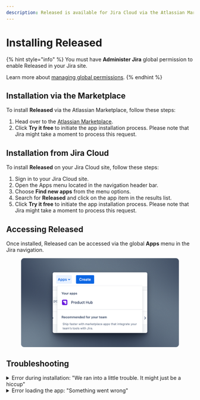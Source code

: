 ```yaml
---
description: Released is available for Jira Cloud via the Atlassian Marketplace.
---
```


# Installing Released

{% hint style="info" %}
You must have **Administer Jira** global permission to enable Released in your Jira site.

Learn more about [managing global permissions](https://support.atlassian.com/jira-cloud-administration/docs/manage-global-permissions/).&#x20;
{% endhint %}

## Installation via the Marketplace&#x20;

To install **Released** via the Atlassian Marketplace, follow these steps:

1. Head over to the [Atlassian Marketplace](https://marketplace.atlassian.com/apps/1230872/released-ai-release-notes-and-changelogs-for-jira).
2. Click **Try it free** to initiate the app installation process. Please note that Jira might take a moment to process this request.

## Installation from Jira Cloud

To install **Released** on your Jira Cloud site, follow these steps:

1. Sign in to your Jira Cloud site.
2. Open the Apps menu located in the navigation header bar.
3. Choose **Find new apps** from the menu options.
4. Search for **Released** and click on the app item in the results list.
5. Click **Try it free** to initiate the app installation process. Please note that Jira might take a moment to process this request.

## Accessing Released

Once installed, Released can be accessed via the global **Apps** menu in the Jira navigation.&#x20;

<figure><img src="../../.gitbook/assets/Setup - Apps Menu.png" alt=""><figcaption></figcaption></figure>

## Troubleshooting

<details>

<summary>Error during installation: "We ran into a little trouble. It might just be a hiccup"</summary>

If you encounter a prolonged installation process or receive an indefinite error message in Jira, such as "We ran into a little trouble. It might just be a hiccup," there are a few common causes for this issue.&#x20;

It is typically related to either a missing or invalid payment method or an open quote (account in arrears). It's important to note that even though the Released trial, as well as your Jira trial or plan, may be free, Atlassian requires a valid payment method on file to initiate trials of third-party apps.

If you find yourself stuck in this situation, please don't hesitate to [contact us](https://released.so/support) for assistance.

</details>

<details>

<summary>Error loading the app: "Something went wrong" </summary>

When loading the app takes a long time and finally results in the above error, a couple of reasons could be the culprit.&#x20;

1. You access token as expired – In that case simply reloading the page should fix the error.&#x20;
2. Your firewall might block our domain "released.so" – Although .so is a quite popular top level domain for startups, we've had a couple of customers who had to allow the domain.&#x20;

If none of the above works for you, please don't hesitate to [contact us](https://released.so/support) for assistance.

</details>
